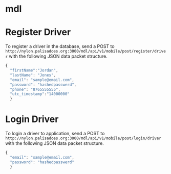 # mdl

# Register Driver
To register a driver in the database, send a POST to `http://nylon.palisadoes.org:3000/mdl/api/v1/mobile/post/register/driver` with the following JSON data packet structure.

```javascript
{
  "firstName":"Jordan",
  "lastName": "Jones",
  "email": "sample@email.com",
  "password": "hashedpasswerd",
  "phone": "8765555555",
  "utc_timestamp":"14000000"
  }
```

# Login Driver
To login a driver to application, send a POST to `http://nylon.palisadoes.org:3000/mdl/api/v1/mobile/post/login/driver` with the following JSON data packet structure.

```javascript
{
  "email": "sample@email.com",
  "password": "hashedpasswerd"
  }
```
